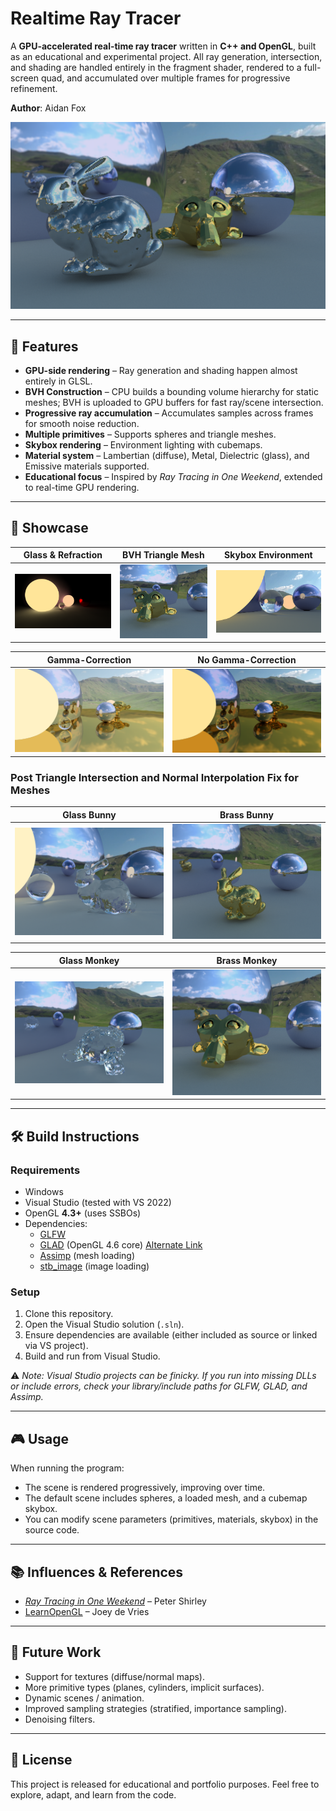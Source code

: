 # Realtime Ray Tracer  

A **GPU-accelerated real-time ray tracer** written in **C++ and OpenGL**, built as an educational and experimental project. All ray generation, intersection, and shading are handled entirely in the fragment shader, rendered to a full-screen quad, and accumulated over multiple frames for progressive refinement.  

**Author**: Aidan Fox  

![](screenshots/metal-meshes.png)

---

## 🚀 Features  

- **GPU-side rendering** – Ray generation and shading happen almost entirely in GLSL.  
- **BVH Construction** – CPU builds a bounding volume hierarchy for static meshes; BVH is uploaded to GPU buffers for fast ray/scene intersection.  
- **Progressive ray accumulation** – Accumulates samples across frames for smooth noise reduction.  
- **Multiple primitives** – Supports spheres and triangle meshes.  
- **Skybox rendering** – Environment lighting with cubemaps.  
- **Material system** – Lambertian (diffuse), Metal, Dielectric (glass), and Emissive materials supported.  
- **Educational focus** – Inspired by *Ray Tracing in One Weekend*, extended to real-time GPU rendering.  

---

## 📸 Showcase  

| Glass & Refraction | BVH Triangle Mesh | Skybox Environment | 
|--------------------|-------------------|--------------------|
| ![](screenshots/Realtime_image1.png) | ![](screenshots/brass-monkey.png) | ![](screenshots/skybox_render2.png) |

| Gamma-Correction | No Gamma-Correction |
|------------------|---------------------|
| ![](screenshots/gamma_correction.png) | ![](screenshots/no_gamma.png) |

### Post Triangle Intersection and Normal Interpolation Fix for Meshes

| Glass Bunny | Brass Bunny |
|-------------|-------------|
| ![](screenshots/glass-bunny.png) | ![](screenshots/brass-bunny.png) |

| Glass Monkey | Brass Monkey |
|-------------|-------------|
| ![](screenshots/glass-monkey.png) | ![](screenshots/brass-monkey.png) |

---

## 🛠️ Build Instructions  

### Requirements  
- Windows  
- Visual Studio (tested with VS 2022)  
- OpenGL **4.3+** (uses SSBOs)  
- Dependencies:  
  - [GLFW](https://www.glfw.org/)  
  - [GLAD](https://glad.dav1d.de/) (OpenGL 4.6 core)  [Alternate Link](https://gen.glad.sh/)
  - [Assimp](https://github.com/assimp/assimp) (mesh loading)  
  - [stb_image](https://github.com/nothings/stb) (image loading)  

### Setup  
1. Clone this repository.  
2. Open the Visual Studio solution (`.sln`).  
3. Ensure dependencies are available (either included as source or linked via VS project).  
4. Build and run from Visual Studio.  

⚠️ *Note: Visual Studio projects can be finicky. If you run into missing DLLs or include errors, check your library/include paths for GLFW, GLAD, and Assimp.*  

---

## 🎮 Usage  

When running the program:  
- The scene is rendered progressively, improving over time.  
- The default scene includes spheres, a loaded mesh, and a cubemap skybox.  
- You can modify scene parameters (primitives, materials, skybox) in the source code.  

---

## 📚 Influences & References  

- [*Ray Tracing in One Weekend*](https://raytracing.github.io/) – Peter Shirley  
- [LearnOpenGL](https://learnopengl.com/) – Joey de Vries  

---

## 🔮 Future Work  

- Support for textures (diffuse/normal maps).  
- More primitive types (planes, cylinders, implicit surfaces).  
- Dynamic scenes / animation.  
- Improved sampling strategies (stratified, importance sampling).  
- Denoising filters.  

---

## 📜 License  

This project is released for educational and portfolio purposes. Feel free to explore, adapt, and learn from the code. 
